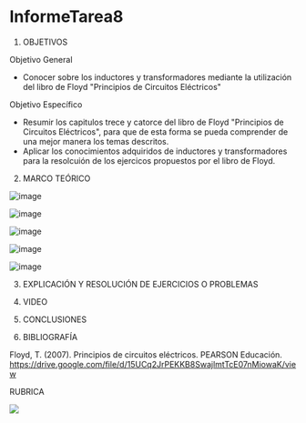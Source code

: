 # InformeTarea8

1. OBJETIVOS

Objetivo General

* Conocer sobre los inductores y transformadores mediante la utilización del libro de Floyd "Principios de Circuitos Eléctricos"

Objetivo Específico

* Resumir los capitulos trece y catorce del libro de Floyd "Principios de Circuitos Eléctricos", para que de esta forma se pueda comprender de una mejor manera los temas descritos.
* Aplicar los conocimientos adquiridos de inductores y transformadores para la resolcuión de los ejercicos propuestos por el libro de Floyd.

2. MARCO TEÓRICO

![image](https://user-images.githubusercontent.com/93734334/153768295-3324c0cd-e75c-4621-8627-292a2053c91b.png)

![image](https://user-images.githubusercontent.com/93734334/153769181-511fb984-2c31-4449-acef-bdf8c80d58aa.png)

![image](https://user-images.githubusercontent.com/93734334/153770716-32b7dec6-6720-40ca-8600-4b829107937c.png)

![image](https://user-images.githubusercontent.com/93734334/153947007-3d560c79-8a14-46c0-baec-fa6456fe20f1.png)

![image](https://user-images.githubusercontent.com/93734334/153951252-3a69ce50-ca57-496b-be2a-d6325d05f6f4.png)

3. EXPLICACIÓN Y RESOLUCIÓN DE EJERCICIOS O PROBLEMAS

4. VIDEO

5. CONCLUSIONES

6. BIBLIOGRAFÍA

Floyd, T. (2007). Principios de circuitos eléctricos. PEARSON Educación. https://drive.google.com/file/d/15UCq2JrPEKKB8SwajlmtTcE07nMiowaK/view

RUBRICA

![](https://github.com/doalulema/InformeTarea/blob/main/Tarea.png)
